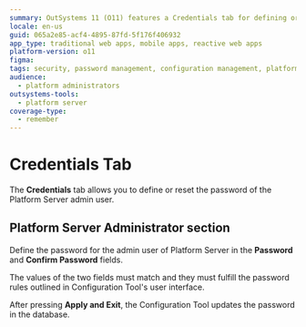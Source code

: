 ```yaml
---
summary: OutSystems 11 (O11) features a Credentials tab for defining or resetting the Platform Server admin user's password.
locale: en-us
guid: 065a2e85-acf4-4895-87fd-5f176f406932
app_type: traditional web apps, mobile apps, reactive web apps
platform-version: o11
figma:
tags: security, password management, configuration management, platform administration, system settings
audience:
  - platform administrators
outsystems-tools:
  - platform server
coverage-type:
  - remember
---
```


# Credentials Tab

The **Credentials** tab allows you to define or reset the password of the Platform Server admin user.

## Platform Server Administrator section

Define the password for the admin user of Platform Server in the **Password** and **Confirm Password** fields.

The values of the two fields must match and they must fulfill the password rules outlined in Configuration Tool's user interface.

After pressing **Apply and Exit**, the Configuration Tool updates the password in the database.
